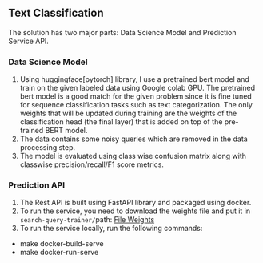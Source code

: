 ## Text Classification

The solution has two major parts: Data Science Model and Prediction Service API.

### Data Science Model

1. Using huggingface[pytorch] library, I use a pretrained bert model and train on the given labeled data using Google colab GPU. The pretrained bert model is a good match for the given problem since it is fine tuned for sequence classification tasks such as text categorization. The only weights that will be updated during training are the weights of the classification head (the final layer) that is added on top of the pre-trained BERT model.
2. The data contains some noisy queries which are removed in the data processing step.
3. The model is evaluated using class wise confusion matrix along with classwise precision/recall/F1 score metrics.

### Prediction API

1. The Rest API is built using FastAPI library and packaged using docker.
2. To run the service, you need to download the weights file and put it in `search-query-trainer/`path: [File Weights](https://drive.google.com/file/d/1NQYkEMkzHK0wT0xNm9pAm3XfGVmOn9xY/view?usp=drive_link)
3. To run the service locally, run the following commands:
- make docker-build-serve
- make docker-run-serve
